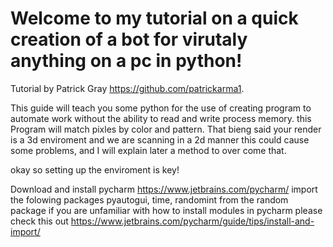 # Welcome to my tutorial on a quick creation of a bot for virutaly anything on a pc in python!

Tutorial by Patrick Gray https://github.com/patrickarma1.

This guide will teach you some python for the use of creating program to automate work without the ability to read and write process memory. this Program will match pixles by color and pattern. That bieng said your render is a 3d enviroment and we are scanning in a 2d manner this could cause some problems, and I will explain later a method to over come that.

okay so setting up the enviroment is key!

Download and install pycharm https://www.jetbrains.com/pycharm/
import the folowing packages pyautogui, time, randomint from the random package
if you are unfamiliar with how to install modules in pycharm please check this out https://www.jetbrains.com/pycharm/guide/tips/install-and-import/
